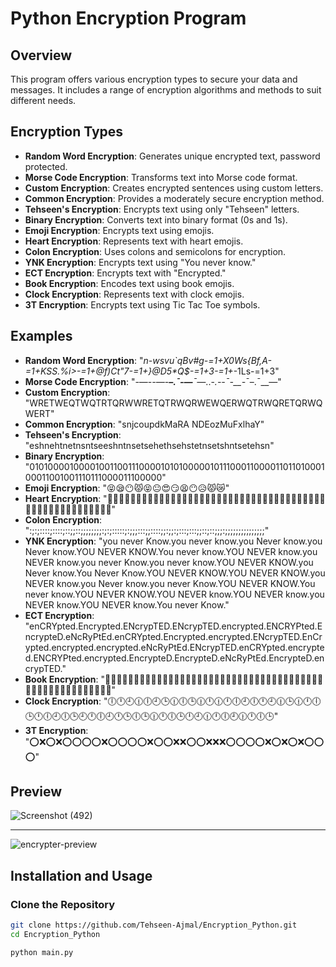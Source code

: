 # Python Encryption Program

## Overview
This program offers various encryption types to secure your data and messages. It includes a range of encryption algorithms and methods to suit different needs.

## Encryption Types
- **Random Word Encryption**: Generates unique encrypted text, password protected.
- **Morse Code Encryption**: Transforms text into Morse code format.
- **Custom Encryption**: Creates encrypted sentences using custom letters.
- **Common Encryption**: Provides a moderately secure encryption method.
- **Tehseen's Encryption**: Encrypts text using only "Tehseen" letters.
- **Binary Encryption**: Converts text into binary format (0s and 1s).
- **Emoji Encryption**: Encrypts text using emojis.
- **Heart Encryption**: Represents text with heart emojis.
- **Colon Encryption**: Uses colons and semicolons for encryption.
- **YNK Encryption**: Encrypts text using "You never know."
- **ECT Encryption**: Encrypts text with "Encrypted."
- **Book Encryption**: Encodes text using book emojis.
- **Clock Encryption**: Represents text with clock emojis.
- **3T Encryption**: Encrypts text using Tic Tac Toe symbols.

## Examples
- **Random Word Encryption**: "_n-wsvu`qBv#g-=1+X0Ws{Bf,A-=1+KSS.%i>-=1+@f)Ct"7-=1+}@D5*Q$-=1+3-=1+_-1Ls-=1+3"
- **Morse Code Encryption**: "-—_--—-__–.¯-—__¯—_..-_.--¯-__-_¯–.¯__—"
- **Custom Encryption**: "WRETWEQTWQTRTQRWWRETQTRWQRWEWQERWQTRWQRETQRWQWERT"
- **Common Encryption**: "snjcoupdkMaRA NDEozMuFxlhaY"
- **Tehseen's Encryption**: "eshnehtnetnsntseeshntnsetsehethsehstetnsetshntsetehsn"
- **Binary Encryption**: "0101000010000100110011100001010100000101110001100001101101000100011001001110111000011100000"
- **Emoji Encryption**: "😝😪😶😾😝😐😍😏😫😶😥😾😿"
- **Heart Encryption**: "💙💛💚🖤💙💚💜🖤💙💜🖤💛🖤💛💙💚💙💛💚🖤💜🖤💛💙💜💛💙💚💙💜💚💛💙💚💛💜💙💜🖤💛💙💜💛💚🖤💛💙💚🖤💛💙💜🤎"
- **Colon Encryption**: ":;:;::::;::::;::;;::;;;;;;;;:;:;:::::;:;;;:::;;::::;;:;;:;:::;:::;;::;::;;;:;;;;;;;;;;;;;;;"
- **YNK Encryption**: "you never Know.you never know.you Never know.you Never know.YOU NEVER KNOW.You never know.YOU NEVER know.you NEVER know.you never Know.you never know.YOU NEVER KNOW.you Never know.You Never Know.YOU NEVER KNOW.YOU NEVER KNOW.you NEVER know.you Never know.you never Know.YOU NEVER KNOW.You never know.YOU NEVER KNOW.YOU NEVER know.YOU NEVER know.you NEVER know.YOU NEVER know.You never Know."
- **ECT Encryption**: "enCRYpted.Encrypted.ENcrypTED.ENcrypTED.encrypted.ENCRYPted.EncrypteD.eNcRyPtEd.enCRYpted.Encrypted.encrypted.ENcrypTED.EnCrypted.encrypted.encrypted.eNcRyPtEd.ENcrypTED.enCRYpted.encrypted.ENCRYPted.encrypted.EncrypteD.EncrypteD.eNcRyPtEd.EncrypteD.encrypTED."
- **Book Encryption**: "📗📙📘📔📗📘📕📔📗📕📔📙📔📙📗📘📗📙📘📔📕📔📙📗📕📙📗📘📗📕📘📙📗📘📙📕📗📕📔📙📗📕📙📘📔📙📗📘📔📙📗📕📒"
- **Clock Encryption**: "🕕🕛🕘🕧🕕🕘🕒🕧🕕🕒🕧🕛🕧🕛🕕🕘🕕🕛🕘🕧🕒🕧🕛🕕🕒🕛🕕🕘🕕🕒🕘🕛🕕🕘🕛🕒🕕🕒🕧🕛🕕🕒🕛🕘🕧🕛🕕🕘🕧🕛🕕🕒"
- **3T Encryption**: "⭕❌⭕❌⭕⭕⭕⭕❌⭕⭕⭕⭕❌⭕⭕❌❌⭕⭕❌❌❌⭕⭕⭕⭕❌⭕❌⭕❌⭕⭕⭕"
## Preview
![Screenshot (492)](https://github.com/Tehseen-Ajmal/Encryption_Python/assets/169993548/1545ac4e-8f25-4c7d-a77d-a910887f8e5e)

---

![encrypter-preview](https://github.com/Tehseen-Ajmal/Encryption_Python/assets/169993548/8800dd15-3c16-4fed-a64e-a2f4eaeb56dd)



## Installation and Usage
### Clone the Repository
```bash
git clone https://github.com/Tehseen-Ajmal/Encryption_Python.git
cd Encryption_Python
```
```bash
python main.py
```


